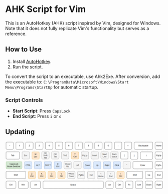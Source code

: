 # AHK Script for Vim

This is an AutoHotkey (AHK) script inspired by Vim, designed for Windows. Note that it does not fully replicate Vim's functionality but serves as a reference.

## How to Use

1. Install [AutoHotkey](https://www.autohotkey.com/).
2. Run the script.

To convert the script to an executable, use Ahk2Exe. After conversion, add the executable to:
`C:\ProgramData\Microsoft\Windows\Start Menu\Programs\StartUp` for automatic startup.

### Script Controls
- **Start Script**: Press `CapsLock`
- **End Script**: Press `i` or `o`

## Updating
![map](https://raw.githubusercontent.com/HeisensOppings/AHK-Script-For-VIm/main/map.png)